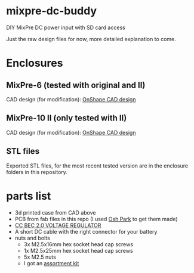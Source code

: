 # mixpre-dc-buddy
DIY MixPre DC power input with SD card access

Just the raw design files for now, more detailed explanation to come. 

# Enclosures
## MixPre-6 (tested with original and II) ##
CAD design (for modification): [OnShape CAD design](https://cad.onshape.com/documents/e7739d92300af53f02275ff7/w/248d08b423cc89cecde0d110/e/cee79aee639158bf5676ad06?renderMode=0&uiState=640cdf0f5e70ba02e0ce10b2)

## MixPre-10 II (only tested with II) ##
CAD design (for modification): [OnShape CAD design](https://cad.onshape.com/documents/4ef6d3906812bf3536cbb43d/w/248db6d6cbcd430f5a7117a5/e/79ca3db3f0302a02e4c7c82f?renderMode=0&uiState=647d68665326cc1f6f4271ab)

## STL files ## 
Exported STL files, for the most recent tested version are in the enclosure folders in this repository.

# parts list

* 3d printed case from CAD above
* PCB from fab files in this repo (I used [Osh Park](https://oshpark.com/shared_projects/2w56M82F) to get them made)
* [CC BEC 2.0 VOLTAGE REGULATOR](https://www.castlecreations.com/en/bec-voltage-regulators-1/cc-bec-2-0-010-0154-00)
* A short DC cable with the right connector for your battery
* nuts and bolts
    * 3x M2.5x16mm hex socket head cap screws
    * 1x M2.5x25mm hex socket head cap screws
    * 5x M2.5 nuts
    * I got an [assortment kit](https://www.amazon.com/gp/product/B07VG889RW/ref=ppx_yo_dt_b_search_asin_title?ie=UTF8&psc=1)

